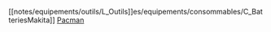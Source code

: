 [[notes/equipements/outils/L_Outils]]es/equipements/consommables/C_BatteriesMakita]] [Pacman](notes/equipements/vehicules/Pacman.md)